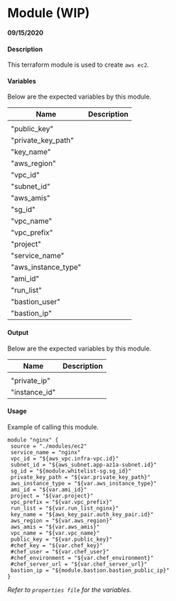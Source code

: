 # Module (WIP)

**09/15/2020**

#### Description

This terraform module is used to create `aws ec2`.

#### Variables

Below are the expected variables by this module.

| Name            | Description                                            |
| --------------- | ------------------------------------------------------ |
|                 |                                                        |
| "public_key"
| "private_key_path"
| "key_name"
| "aws_region"
| "vpc_id"
| "subnet_id"
| "aws_amis"
| "sg_id"
| "vpc_name"
| "vpc_prefix"
| "project"
| "service_name"
| "aws_instance_type"
| "ami_id"
| "run_list"
| "bastion_user"
| "bastion_ip"

#### Output

Below are the expected variables by this module.

| Name                 | Description                  |
| -------------------- | ---------------------------- |
|                      |                              |
| "private_ip"
| "instance_id"



#### Usage

Example of calling this module.

```
module "nginx" {
 source = "./modules/ec2"
 service_name = "nginx"
 vpc_id = "${aws_vpc.infra-vpc.id}"
 subnet_id = "${aws_subnet.app-az1a-subnet.id}"
 sg_id = "${module.whitelist-sg.sg_id}"
 private_key_path = "${var.private_key_path}"
 aws_instance_type = "${var.aws_instance_type}"
 ami_id = "${var.ami_id}"
 project = "${var.project}"
 vpc_prefix = "${var.vpc_prefix}"
 run_list = "${var.run_list_nginx}"
 key_name = "${aws_key_pair.auth_key_pair.id}"
 aws_region = "${var.aws_region}" 
 aws_amis = "${var.aws_amis}"
 vpc_name = "${var.vpc_name}"
 public_key = "${var.public_key}"
 #chef_key = "${var.chef_key}"
 #chef_user = "${var.chef_user}"
 #chef_environment = "${var.chef_environment}" 
 #chef_server_url = "${var.chef_server_url}"
 bastion_ip = "${module.bastion.bastion_public_ip}"
}

```

_Refer to `properties file` for the variables._
